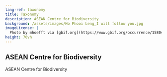 ```yaml
---
lang-ref: taxonomy
title: Taxonomy
description: ASEAN Centre for Biodiversity
background: /assets/images/Ho Phooi Leng_I will follow you.jpg
imageLicense: |
  Photo by mhoefft via [gbif.org](https://www.gbif.org/occurrence/1580487687)
height: 70vh
---
```


## ASEAN Centre for Biodiversity

ASEAN Centre for Biodiversity
